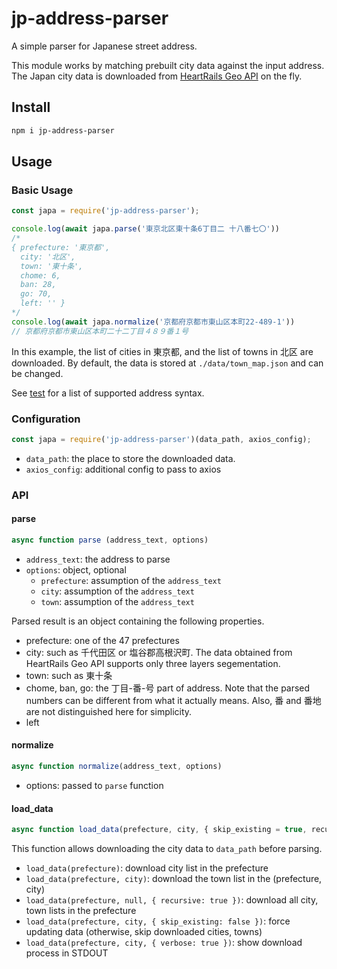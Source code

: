 # jp-address-parser

A simple parser for Japanese street address.

This module works by matching prebuilt city data against the input address.
The Japan city data is downloaded from [HeartRails Geo API](http://geoapi.heartrails.com/api.html) on the fly.

## Install

```bash
npm i jp-address-parser
```

## Usage

### Basic Usage

```javascript
const japa = require('jp-address-parser');

console.log(await japa.parse('東京北区東十条6丁目二 十八番七〇'))
/*
{ prefecture: '東京都',
  city: '北区',
  town: '東十条',
  chome: 6,
  ban: 28,
  go: 70,
  left: '' }
*/
console.log(await japa.normalize('京都府京都市東山区本町22-489-1'))
// 京都府京都市東山区本町二十二丁目４８９番１号
```

In this example, the list of cities in 東京都, and the list of towns in 北区 are downloaded.
By default, the data is stored at `./data/town_map.json` and can be changed.

See [test](test/test.js) for a list of supported address syntax.

### Configuration

```javascript
const japa = require('jp-address-parser')(data_path, axios_config);
```

- `data_path`: the place to store the downloaded data.
- `axios_config`: additional config to pass to axios

### API

#### parse

```javascript
async function parse (address_text, options)
```

- `address_text`: the address to parse
- `options`: object, optional
  - `prefecture`: assumption of the `address_text`
  - `city`: assumption of the `address_text`
  - `town`: assumption of the `address_text`

Parsed result is an object containing the following properties.
- prefecture: one of the 47 prefectures
- city: such as 千代田区 or 塩谷郡高根沢町. The data obtained from HeartRails Geo API supports only three layers segementation.
- town: such as 東十条
- chome, ban, go: the 丁目-番-号 part of address. Note that the parsed numbers can be different from what it actually means. Also, 番 and 番地 are not distinguished here for simplicity.
- left

#### normalize

```javascript
async function normalize(address_text, options)
```

- options: passed to `parse` function

#### load_data

```javascript
async function load_data(prefecture, city, { skip_existing = true, recursive = false, verbose = false } = {})
```

This function allows downloading the city data to `data_path` before parsing.

- `load_data(prefecture)`: download city list in the prefecture
- `load_data(prefecture, city)`: download the town list in the (prefecture, city)
- `load_data(prefecture, null, { recursive: true })`: download all city, town lists in the prefecture
- `load_data(prefecture, city, { skip_existing: false })`: force updating data (otherwise, skip downloaded cities, towns)
- `load_data(prefecture, city, { verbose: true })`: show download process in STDOUT
